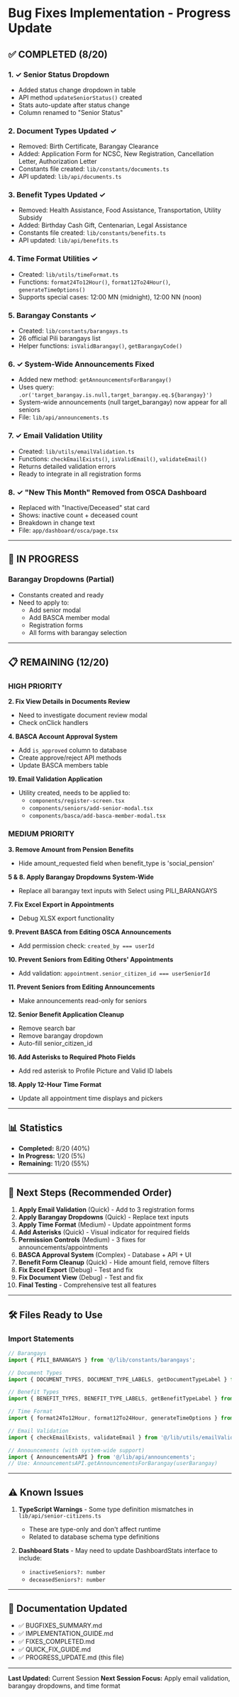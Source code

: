 # Bug Fixes Implementation - Progress Update

## ✅ COMPLETED (8/20)

### 1. ✓ Senior Status Dropdown
- Added status change dropdown in table
- API method `updateSeniorStatus()` created
- Stats auto-update after status change
- Column renamed to "Senior Status"

### 2. Document Types Updated ✓
- Removed: Birth Certificate, Barangay Clearance  
- Added: Application Form for NCSC, New Registration, Cancellation Letter, Authorization Letter
- Constants file created: `lib/constants/documents.ts`
- API updated: `lib/api/documents.ts`

### 3. Benefit Types Updated ✓
- Removed: Health Assistance, Food Assistance, Transportation, Utility Subsidy
- Added: Birthday Cash Gift, Centenarian, Legal Assistance
- Constants file created: `lib/constants/benefits.ts`
- API updated: `lib/api/benefits.ts`

### 4. Time Format Utilities ✓
- Created: `lib/utils/timeFormat.ts`
- Functions: `format24To12Hour()`, `format12To24Hour()`, `generateTimeOptions()`
- Supports special cases: 12:00 MN (midnight), 12:00 NN (noon)

### 5. Barangay Constants ✓
- Created: `lib/constants/barangays.ts`
- 26 official Pili barangays list
- Helper functions: `isValidBarangay()`, `getBarangayCode()`

### 6. ✓ System-Wide Announcements Fixed
- Added new method: `getAnnouncementsForBarangay()`
- Uses query: `.or('target_barangay.is.null,target_barangay.eq.${barangay}')`
- System-wide announcements (null target_barangay) now appear for all seniors
- File: `lib/api/announcements.ts`

### 7. ✓ Email Validation Utility
- Created: `lib/utils/emailValidation.ts`
- Functions: `checkEmailExists()`, `isValidEmail()`, `validateEmail()`
- Returns detailed validation errors
- Ready to integrate in all registration forms

### 8. ✓ "New This Month" Removed from OSCA Dashboard
- Replaced with "Inactive/Deceased" stat card
- Shows: inactive count + deceased count
- Breakdown in change text
- File: `app/dashboard/osca/page.tsx`

---

## 🔧 IN PROGRESS

### Barangay Dropdowns (Partial)
- Constants created and ready
- Need to apply to:
  - Add senior modal
  - Add BASCA member modal
  - Registration forms
  - All forms with barangay selection

---

## 📋 REMAINING (12/20)

### HIGH PRIORITY

**2. Fix View Details in Documents Review**
- Need to investigate document review modal
- Check onClick handlers

**4. BASCA Account Approval System**
- Add `is_approved` column to database
- Create approve/reject API methods
- Update BASCA members table

**19. Email Validation Application**
- Utility created, needs to be applied to:
  - `components/register-screen.tsx`
  - `components/seniors/add-senior-modal.tsx`
  - `components/basca/add-basca-member-modal.tsx`

### MEDIUM PRIORITY

**3. Remove Amount from Pension Benefits**
- Hide amount_requested field when benefit_type is 'social_pension'

**5 & 8. Apply Barangay Dropdowns System-Wide**
- Replace all barangay text inputs with Select using PILI_BARANGAYS

**7. Fix Excel Export in Appointments**
- Debug XLSX export functionality

**9. Prevent BASCA from Editing OSCA Announcements**
- Add permission check: `created_by === userId`

**10. Prevent Seniors from Editing Others' Appointments**
- Add validation: `appointment.senior_citizen_id === userSeniorId`

**11. Prevent Seniors from Editing Announcements**
- Make announcements read-only for seniors

**12. Senior Benefit Application Cleanup**
- Remove search bar
- Remove barangay dropdown
- Auto-fill senior_citizen_id

**16. Add Asterisks to Required Photo Fields**
- Add red asterisk to Profile Picture and Valid ID labels

**18. Apply 12-Hour Time Format**
- Update all appointment time displays and pickers

---

## 📊 Statistics

- **Completed:** 8/20 (40%)
- **In Progress:** 1/20 (5%)
- **Remaining:** 11/20 (55%)

---

## 🎯 Next Steps (Recommended Order)

1. **Apply Email Validation** (Quick) - Add to 3 registration forms
2. **Apply Barangay Dropdowns** (Quick) - Replace text inputs
3. **Apply Time Format** (Medium) - Update appointment forms
4. **Add Asterisks** (Quick) - Visual indicator for required fields
5. **Permission Controls** (Medium) - 3 fixes for announcements/appointments
6. **BASCA Approval System** (Complex) - Database + API + UI
7. **Benefit Form Cleanup** (Quick) - Hide amount field, remove filters
8. **Fix Excel Export** (Debug) - Test and fix
9. **Fix Document View** (Debug) - Test and fix
10. **Final Testing** - Comprehensive test all features

---

## 🛠️ Files Ready to Use

### Import Statements
```typescript
// Barangays
import { PILI_BARANGAYS } from '@/lib/constants/barangays';

// Document Types
import { DOCUMENT_TYPES, DOCUMENT_TYPE_LABELS, getDocumentTypeLabel } from '@/lib/constants/documents';

// Benefit Types
import { BENEFIT_TYPES, BENEFIT_TYPE_LABELS, getBenefitTypeLabel } from '@/lib/constants/benefits';

// Time Format
import { format24To12Hour, format12To24Hour, generateTimeOptions } from '@/lib/utils/timeFormat';

// Email Validation
import { checkEmailExists, validateEmail } from '@/lib/utils/emailValidation';

// Announcements (with system-wide support)
import { AnnouncementsAPI } from '@/lib/api/announcements';
// Use: AnnouncementsAPI.getAnnouncementsForBarangay(userBarangay)
```

---

## ⚠️ Known Issues

1. **TypeScript Warnings** - Some type definition mismatches in `lib/api/senior-citizens.ts`
   - These are type-only and don't affect runtime
   - Related to database schema type definitions

2. **Dashboard Stats** - May need to update DashboardStats interface to include:
   - `inactiveSeniors?: number`
   - `deceasedSeniors?: number`

---

## 📝 Documentation Updated

- ✅ BUGFIXES_SUMMARY.md
- ✅ IMPLEMENTATION_GUIDE.md
- ✅ FIXES_COMPLETED.md
- ✅ QUICK_FIX_GUIDE.md
- ✅ PROGRESS_UPDATE.md (this file)

---

**Last Updated:** Current Session
**Next Session Focus:** Apply email validation, barangay dropdowns, and time format
